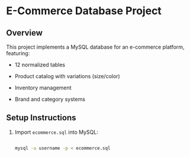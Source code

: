 # E-Commerce Database Project



## Overview

This project implements a MySQL database for an e-commerce platform, featuring:

- 12 normalized tables

- Product catalog with variations (size/color)

- Inventory management

- Brand and category systems



## Setup Instructions

1. Import `ecommerce.sql` into MySQL:

   ```bash

   mysql -u username -p < ecommerce.sql

